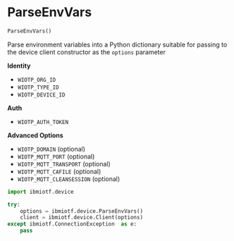 <h1 id="ibmiotf.device.ParseEnvVars">ParseEnvVars</h1>

```python
ParseEnvVars()
```

Parse environment variables into a Python dictionary suitable for passing to the
device client constructor as the `options` parameter

**Identity**
- `WIOTP_ORG_ID`
- `WIOTP_TYPE_ID`
- `WIOTP_DEVICE_ID`

**Auth**
- `WIOTP_AUTH_TOKEN`

**Advanced Options**
- `WIOTP_DOMAIN` (optional)
- `WIOTP_MQTT_PORT` (optional)
- `WIOTP_MQTT_TRANSPORT` (optional)
- `WIOTP_MQTT_CAFILE` (optional)
- `WIOTP_MQTT_CLEANSESSION` (optional)


```python
import ibmiotf.device

try:
    options = ibmiotf.device.ParseEnvVars()
    client = ibmiotf.device.Client(options)
except ibmiotf.ConnectionException  as e:
    pass

```

